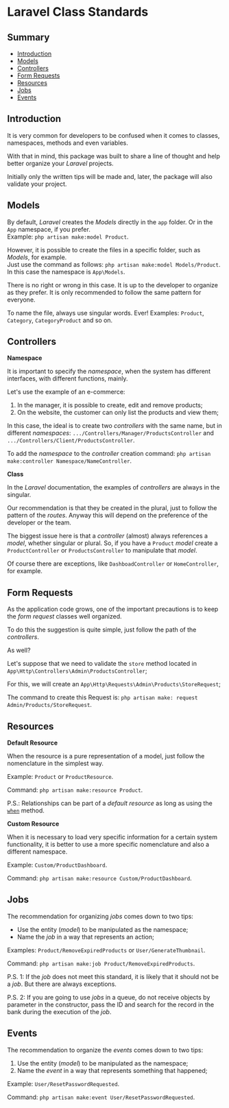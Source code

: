 # Laravel Class Standards

## Summary

 - [Introduction](#Introduction)
 - [Models](#Models)
 - [Controllers](#Controllers)
 - [Form Requests](#Form-Requests)
 - [Resources](#Resources)
 - [Jobs](#Jobs)
 - [Events](#Events)

## Introduction

It is very common for developers to be confused when it comes to classes, namespaces, methods and even variables.

With that in mind, this package was built to share a line of thought and help better organize your _Laravel_ projects.

Initially only the written tips will be made and, later, the package will also validate your project.

## Models

By default, _Laravel_ creates the _Models_ directly in the `app` folder. Or in the `App` namespace, if you prefer.  
Example: `php artisan make:model Product`.

However, it is possible to create the files in a specific folder, such as _Models_, for example.  
Just use the command as follows: `php artisan make:model Models/Product`.  
In this case the namespace is `App\Models`.

There is no right or wrong in this case. It is up to the developer to organize as they prefer. It is only recommended to follow the same pattern for everyone.

To name the file, always use singular words. Ever! Examples: `Product`, `Category`, `CategoryProduct` and so on.

## Controllers

**Namespace**

It is important to specify the _namespace_, when the system has different interfaces, with different functions, mainly.

Let's use the example of an e-commerce:
1. In the manager, it is possible to create, edit and remove products;
2. On the website, the customer can only list the products and view them;

In this case, the ideal is to create two _controllers_ with the same name, but in different _namespaces_: `.../Controllers/Manager/ProductsController` and `.../Controllers/Client/ProductsController`.

To add the _namespace_ to the _controller_ creation command: `php artisan make:controller Namespace/NameController`.

**Class**

In the _Laravel_ documentation, the examples of _controllers_ are always in the singular.

Our recommendation is that they be created in the plural, just to follow the pattern of the _routes_.
Anyway this will depend on the preference of the developer or the team.

The biggest issue here is that a _controller_ (almost) always references a _model_, whether singular or plural. So, if you have a `Product` _model_ create a `ProductController` or `ProductsController` to manipulate that _model_.

Of course there are exceptions, like `DashboadController` or `HomeController`, for example.

## Form Requests

As the application code grows, one of the important precautions is to keep the _form request_ classes well organized.

To do this the suggestion is quite simple, just follow the path of the _controllers_.

As well?

Let's suppose that we need to validate the `store` method located in `App\Http\Controllers\Admin\ProductsController`;

For this, we will create an `App\Http\Requests\Admin\Products\StoreRequest`;

The command to create this Request is: `php artisan make: request Admin/Products/StoreRequest`.

## Resources

**Default Resource**

When the resource is a pure representation of a model, just follow the nomenclature in the simplest way.

Example: `Product` or `ProductResource`.

Command: `php artisan make:resource Product`.

P.S.: Relationships can be part of a _default resource_ as long as using the [`when`](https://laravel.com/docs/eloquent-resources#conditional-attributes) method.

**Custom Resource**

When it is necessary to load very specific information for a certain system functionality, it is better to use a more specific nomenclature and also a different namespace.

Example: `Custom/ProductDashboard`.

Command: `php artisan make:resource Custom/ProductDashboard`.

## Jobs

The recommendation for organizing _jobs_ comes down to two tips:

 - Use the entity (_model_) to be manipulated as the namespace;
 - Name the _job_ in a way that represents an action;

Examples: `Product/RemoveExpiredProducts` or `User/GenerateThumbnail`.

Command: `php artisan make:job Product/RemoveExpiredProducts`.

P.S. 1: If the _job_ does not meet this standard, it is likely that it should not be a _job_. But there are always exceptions.

P.S. 2: If you are going to use _jobs_ in a queue, do not receive objects by parameter in the constructor, pass the ID and search for the record in the bank during the execution of the _job_.

## Events

The recommendation to organize the _events_ comes down to two tips:

1. Use the entity (_model_) to be manipulated as the namespace;
2. Name the _event_ in a way that represents something that happened;

Example: `User/ResetPasswordRequested`.

Command: `php artisan make:event User/ResetPasswordRequested`.